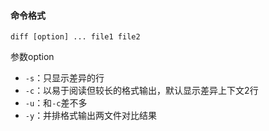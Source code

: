 #### 命令格式

`diff [option] ... file1 file2`

参数option

- `-s`：只显示差异的行
- `-c`：以易于阅读但较长的格式输出，默认显示差异上下文2行
- `-u`：和`-c`差不多
- `-y`：并排格式输出两文件对比结果